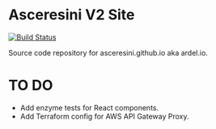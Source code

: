 # Asceresini V2 Site

[![Build Status](https://travis-ci.org/asceresini/asceresini.v2.site.svg?branch=master)](https://travis-ci.org/asceresini/asceresini.v2.site)

Source code repository for asceresini.github.io aka ardel.io.

# TO DO

- Add enzyme tests for React components.
- Add Terraform config for AWS API Gateway Proxy.
